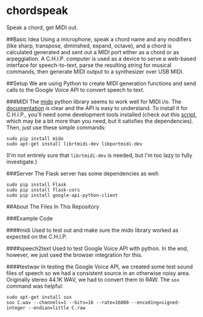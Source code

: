 # chordspeak
Speak a chord, get MIDI out.

##Basic Idea
Using a microphone, speak a chord name and any modifiers (like sharp, transpose, diminshed, expand, octave), and a chord is calculated generated and sent out a MIDI port either as a chord or as arpeggiation. A C.H.I.P. computer is used as a device to serve a web-based interface for speech-to-text, parse the resulting string for musical commands, then generate MIDI output to a synthesizer over USB MIDI.


##Setup
We are using Python to create MIDI generation functions and send calls to the Google Voice API to convert speech to text.

###MIDI
The [mido](https://github.com/olemb/mido) python library seems to work well for MIDI i/o. The [documentation](https://mido.readthedocs.io/en/latest/) is clear and the API is easy to understand. To install it for C.H.I.P., you'll need some development tools installed (check out this [script](https://github.com/nyboer/newchipsetup/blob/master/dev.sh), which may be a bit more than you need, but it satisfies the dependencies). Then, just use these simple commands:
```
sudo pip install mido
sudo apt-get install librtmidi-dev libportmidi-dev
```
(I'm not entirely sure that `librtmidi-dev` is needed, but I'm too lazy to fully investigate.)

###Server
The Flask server has some dependencies as well:
```
sudo pip install Flask
sudo pip install flask-cors
sudo pip install google-api-python-client
```

##About The Files In This Repository


###Example Code

####midi
Used to test out and make sure the mido library worked as expected on the C.H.I.P.

####speech2text
Used to test Google Voice API with python. In the end, however, we just used the browser integration for this.

####testwav
In testing the Google Voice API, we created some test sound files of speech so we had a consistent source in an otherwise noisy area. Originally stereo 44.1K WAV, we had to convert them to RAW. The `sox` command was helpful:
```
sudo apt-get install sox
sox C.wav --channels=1 --bits=16 --rate=16000 --encoding=signed-integer --endian=little C.raw
```

